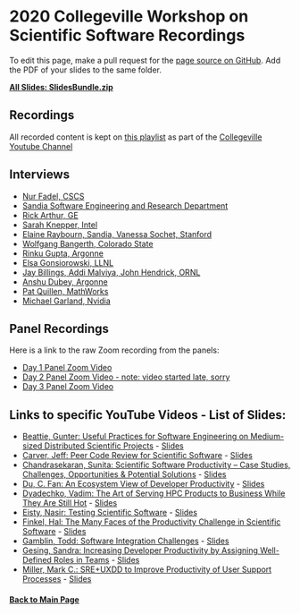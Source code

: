 # 2020 Collegeville Workshop on Scientific Software Recordings

To edit this page, make a pull request for the [page source on GitHub](https://github.com/Collegeville/CW20/blob/master/WorkshopResources/Recordings/RecordingList.md).  Add the PDF of your slides to the same folder.

[**All Slides: SlidesBundle.zip**](../SlidesBundle.zip)

## Recordings
All recorded content is kept on [this playlist](https://www.youtube.com/playlist?list=PLSsqt6vUDjJ2lf4vs8xsX0YpBt-S-0c8t) as part of the [Collegeville Youtube Channel](https://www.youtube.com/channel/UCSf7qBvL-FINhgY5xPc-8sw)

## Interviews
- [Nur Fadel, CSCS](https://youtu.be/unxJJVACQPA)
- [Sandia Software Engineering and Research Department](https://youtu.be/3Ax6Bwij-8Q)
- [Rick Arthur, GE](https://youtu.be/GBc1tdfE8tY)
- [Sarah Knepper, Intel](https://youtu.be/JyBGT5EzMpU)
- [Elaine Raybourn, Sandia, Vanessa Sochet, Stanford](https://youtu.be/FIQ7D9rUZ40)
- [Wolfgang Bangerth, Colorado State](https://youtu.be/mOKbMcfGcCk)
- [Rinku Gupta, Argonne](https://youtu.be/YFrRkw26nCg)
- [Elsa Gonsiorowski, LLNL](https://youtu.be/TX9dpvTnrv4)
- [Jay Billings, Addi Malviya, John Hendrick, ORNL](https://youtu.be/WBnOLtac4B4)
- [Anshu Dubey, Argonne](https://youtu.be/LoUklzYK_5E)
- [Pat Quillen, MathWorks](https://youtu.be/PNqk4wLTo_k)
- [Michael Garland, Nvidia](https://youtu.be/DrbIJNYYf98)

## Panel Recordings
Here is a link to the raw Zoom recording from the panels:
- [Day 1 Panel Zoom Video](https://csbsju.zoom.us/rec/share/-JNKE5O3q2hJaZHP-HnYBZF9JILZaaa82yAar_INnxyJtjizfpFweuA_FX13jYcL)
- [Day 2 Panel Zoom Video - note: video started late, sorry](https://csbsju.zoom.us/rec/share/y85MP67h11lLRNLP8nOYQK8AEZX5X6a80Sce_PENmhuYl_cGe2syuWPZ7ObazwQx?startTime=1595430753000)
- [Day 3 Panel Zoom Video](https://csbsju.zoom.us/rec/share/u917AK_58WZOf6-V4luDXfAeOpbHX6a8hiVP-PEEmU4s0OEX8K7ZXppLEE1eCMWo)


## Links to specific YouTube Videos - List of Slides:

- [Beattie, Gunter: Useful Practices for Software Engineering on Medium-sized Distributed Scientific Projects](https://www.youtube.com/watch?v=X-I6VdMRNkU&t=4s) - [Slides](beattie-gunter-useful-practices-for-swe.pdf)
- [Carver, Jeff: Peer Code Review for Scientific Software](https://www.youtube.com/watch?v=BB67E7naHGo&t=3s) - [Slides](carver-peer-code-review.pdf)
- [Chandrasekaran, Sunita: Scientific Software Productivity – Case Studies, Challenges, Opportunities & Potential Solutions](https://www.youtube.com/watch?v=P_qP9rNU96s&t=2s) - [Slides](chandrasekaran-scientific-software-productivity-case-studies-etc.pdf)
- [Du, C. Fan: An Ecosystem View of Developer Productivity](https://www.youtube.com/watch?v=ubjXhXC2JuU&t=5s) - [Slides](du-ecosystem-view-of-developer-productivity.pdf)
- [Dyadechko, Vadim: The Art of Serving HPC Products to Business While They Are Still Hot](https://youtu.be/Vh2X7RJCoJQ) - [Slides](dyadechko-devops-slides.pdf)
- [Eisty, Nasir: Testing Scientific Software](https://www.youtube.com/watch?v=MlE-oiAX3eM&t=2s) - [Slides](eisty-testing-scientific-software.pdf)
- [Finkel, Hal: The Many Faces of the Productivity Challenge in Scientific Software](https://www.youtube.com/watch?v=vzB86kZ_448&t=953s) - [Slides](finkel-many-faces-of-productivity-challenge.pdf)
- [Gamblin, Todd: Software Integration Challenges](https://www.youtube.com/watch?v=RrkFWhned3U&t=30s) - [Slides](software-integration-challenges-collegeville2020.pdf)
- [Gesing, Sandra: Increasing Developer Productivity by Assigning Well-Defined Roles in Teams](https://www.youtube.com/watch?v=gUMcU2KchIc&t=6s) - [Slides](gesing-developer-productivity-well-defined-team-roles.pdf)
- [Miller, Mark C.: SRE+UXDD to Improve Productivity of User Support Processes](https://youtu.be/0oOh0XjM1j8) - [Slides](mcmiller-sre+uxdd-customer-support-productivity.pdf )
#### [Back to Main Page](../../index.md)
